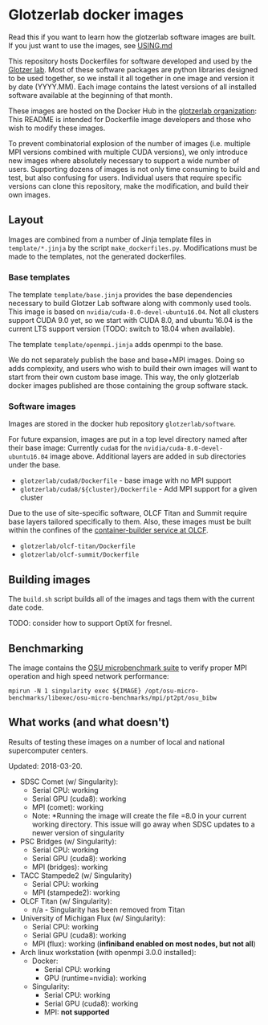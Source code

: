 # Glotzerlab docker images

Read this if you want to learn how the glotzerlab software images are built. If you just want to use the images, see [USING.md](USING.md)

This repository hosts Dockerfiles for software developed and used by the [Glotzer lab](http://glotzerlab.engin.umich.edu/home/). Most of these software packages are python libraries designed to be used together, so we install it all together in one image and version it by date (YYYY.MM). Each image contains the latest versions of all installed software available at the beginning of that month.

These images are hosted on the Docker Hub in the [glotzerlab organization](https://hub.docker.com/r/glotzerlab/software/): This README is intended for Dockerfile image developers and those who wish to modify these images.

To prevent combinatorial explosion of the number of images (i.e. multiple MPI versions combined with multiple CUDA versions), we only introduce new images where absolutely necessary to support a wide number of users. Supporting dozens of images is not only time consuming to build and test, but also confusing for users. Individual users that require specific versions can clone this repository, make the modification, and build their own images.

## Layout

Images are combined from a number of Jinja template files in ``template/*.jinja`` by the script ``make_dockerfiles.py``. Modifications must be made to the templates, not the generated dockerfiles.

### Base templates

The template ``template/base.jinja`` provides the base dependencies necessary to build Glotzer Lab software along with commonly used tools. This image is based on ``nvidia/cuda-8.0-devel-ubuntu16.04``. Not all clusters support CUDA 9.0 yet, so we start with CUDA 8.0, and ubuntu 16.04 is the current LTS support version (TODO: switch to 18.04 when available).

The template ``template/openmpi.jinja`` adds openmpi to the base.

We do not separately publish the base and base+MPI images. Doing so adds complexity, and users who wish to build their own images will want to start from their own custom base image. This way, the only glotzerlab docker images published are those containing the group software stack.

### Software images

Images are stored in the docker hub repository ``glotzerlab/software``.

For future expansion, images are put in a top level directory named after their base image: Currently ``cuda8`` for the ``nvidia/cuda-8.0-devel-ubuntu16.04`` image above. Additional layers are added in sub directories under the base.

* ``glotzerlab/cuda8/Dockerfile`` - base image with no MPI support
* ``glotzerlab/cuda8/${cluster}/Dockerfile`` - Add MPI support for a given cluster

Due to the use of site-specific software, OLCF Titan and Summit require base layers tailored specifically to them. Also, these images must be built within the confines of the [container-builder service at OLCF](https://www.olcf.ornl.gov/container-builder/).

* ``glotzerlab/olcf-titan/Dockerfile``
* ``glotzerlab/olcf-summit/Dockerfile``

## Building images

The ``build.sh`` script builds all of the images and tags them with the current date code.

TODO: consider how to support OptiX for fresnel.

## Benchmarking

The image contains the [OSU microbenchmark suite](http://mvapich.cse.ohio-state.edu/benchmarks/) to verify proper MPI operation and high speed network performance:

    mpirun -N 1 singularity exec ${IMAGE} /opt/osu-micro-benchmarks/libexec/osu-micro-benchmarks/mpi/pt2pt/osu_bibw

## What works (and what doesn't)

Results of testing these images on a number of local and national supercomputer centers.

Updated: 2018-03-20.

* SDSC Comet (w/ Singularity):
    * Serial CPU: working
    * Serial GPU (cuda8): working
    * MPI (comet): working
    * Note: *Running the image will create the file =8.0 in your current working directory. This issue will go away when SDSC updates to a newer version of singularity
* PSC Bridges (w/ Singularity):
    * Serial CPU: working
    * Serial GPU (cuda8): working
    * MPI (bridges): working
* TACC Stampede2 (w/ Singularity)
    * Serial CPU: working
    * MPI (stampede2): working
* OLCF Titan (w/ Singularity):
    * n/a - Singularity has been removed from Titan
* University of Michigan Flux (w/ Singularity):
    * Serial CPU: working
    * Serial GPU (cuda8): working
    * MPI (flux): working (**infiniband enabled on most nodes, but not all**)
* Arch linux workstation (with openmpi 3.0.0 installed):
    * Docker:
        * Serial CPU: working
        * GPU (runtime=nvidia): working
    * Singularity:
        * Serial CPU: working
        * Serial GPU (cuda8): working
        * MPI: **not supported**
